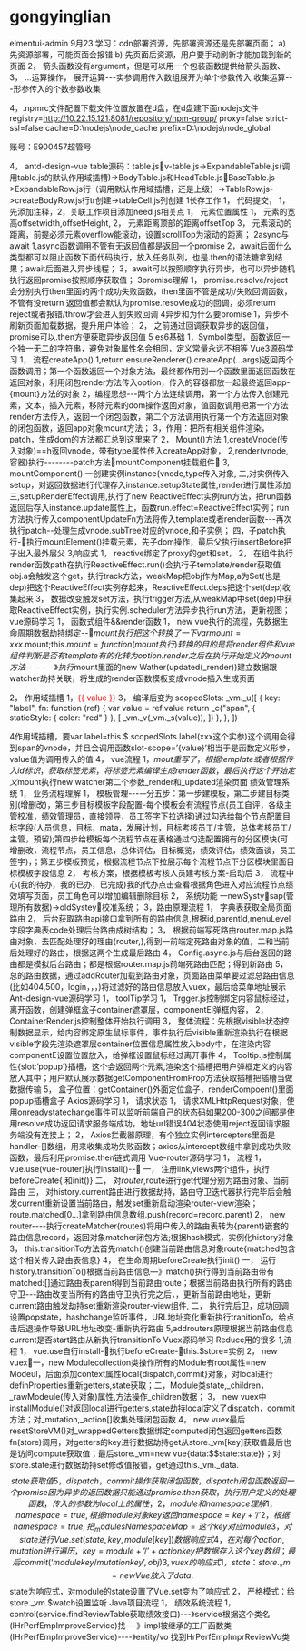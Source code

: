 # gongyinglian
elmentui-admin
9月23
	学习：cdn部署资源，先部署资源还是先部署页面；
a)	先资源部署，可能页面会报错
b)	先页面后资源，用户要手动刷新才能加载到新的页面
2，	箭头函数没有argument，但是可以用一个包装函数提供给箭头函数、
3，	…运算操作，
展开运算---实参调用传入数组展开为单个参数传入
收集运算---形参传入的个数参数收集



4，.npmrc文件配置下载文件位置放置在d盘，在d盘建下面nodejs文件
registry=http://10.22.15.121:8081/repository/npm-group/
proxy=false
strict-ssl=false
cache=D:\nodejs\node_cache
prefix=D:\nodejs\node_global

账号：E900457超管号

4，	antd-design-vue
table源码：table.jsv-table.js->ExpandableTable.js(调用table.js的默认作用域插槽)->BodyTable.js和HeadTable.jsBaseTable.js->ExpandableRow.js行（调用默认作用域插槽，还是上级）->TableRow.js->createBodyRow.js行tr创建->tableCell.js列创建
1长存工作
1，	代码提交，
1，先添加注释，2，关联工作项目添加need
js相关点
1，	元素位置属性
1，	元素的宽高offsetwidth,offsetHeight,
2，	元素距离顶部的距离offsetTop
3，	元素滚动的距离，前提必须元素overflow能滚动，设置scrollTop为滚动的距离；
2async与await
1,async函数调用不管有无返回值都是返回一个promise
2，await后面什么类型都可以阻止函数下面代码执行，放入任务队列，也是.then的语法糖拿到结果；await后面进入异步线程；
3，await可以按照顺序执行异步，也可以异步随机执行返回promise按照顺序获取值；
3promise理解
1，	promise.resolve/reject会分别执行then里面的两个成功失败函数，then里面不管是成功/失败回调函数，不管有没return 返回值都会默认为promise.resovle成功的回调，必须return reject或者报错/throw才会进入到失败回调
4异步和为什么要promise
1，异步不刷新页面加载数据，提升用户体验；
2，	之前通过回调获取异步的返回值，promise可以.then方便获取异步返回值
5 es6基础
1，Symbol类型，函数返回一个独一无二的字符串，避免对象属性名会相同，定义常量永远不相等
Vue3源码学习
1，	流程createApp()
1,return ensureRenderer().createApp(…args)返回两个函数调用；第一个函数返回一个对象方法，最终都作用到一个函数里面返回函数在返回对象，利用闭包render方法传入option，传入的容器都放一起最终返回app-{mount}方法的对象
2，编程思想---两个方法连续调用，第一个方法传入创建元素，文本，插入元素，移除元素的dom操作返回对象，值函数调用把第一个方法render方法传入，返回一个闭包函数，第二个方法调用执行第一个方法返回对象的闭包函数，返回app对象mount方法；
3，作用：把所有相关组件渲染，patch，生成dom的方法都汇总到这里来了
2，	Mount()方法
1,createVnode(传入对象)==h返回vnode，带有type属性传入createApp对象，
2,render(vnode,容器)执行--------patch方法mountComponent挂载组件
3, mountComponent() 
一创建实例instance{vnode,type传入对象,
二,对实例传入setup，对返回数据进行代理存入instance.setupState属性,render进行属性添加
三,setupRenderEffect调用,执行了new ReactiveEffect实例run方法，把run函数返回后存入instance.update属性上，函数run.effect=ReactiveEffect实例；run方法执行传入componentUpdateFn方法将传入template或者render函数---再次执行patch--处理生成vnode.subTree对应的vnode,和子实例；
四，子patch执行-执行mountElement()挂载元素，先子dom操作，最后父执行insertBefore把子出入最外层父
3,响应式
1，	reactive绑定了proxy的get和set，
2，	在组件执行render函数path在执行ReactiveEffect.run()会执行子template/render获取值obj.a会触发这个get，执行track方法，weakMap把obj作为Map,a为Set(也是dep)把这个ReactiveEffect实例存起来，ReactiveEffect.deps把这个set(dep)收集起来
3，	数据改变触发set方法，执行trigger方法,从weakMap中set(dep)中获取ReactiveEffect实例，执行实例.scheduler方法异步执行run方法，更新视图；
vue源码学习
1，	函数式组件&&render函数
1，	new vue执行的流程，先数据生命周期数据劫持绑定--$mount执行把这个转换了一下var mount=xxx.$mount;this.$mount=function(mount执行)转换的目的是将render组件和vue组件判断是否有template有的化转为option.render之后在执行开始定义的mount方法----》执行$mount里面的new Wather(updated(_render))建立数据跟watcher劫持关联，将生成的render函数模板变成vnode插入生成页面

2，	作用域插槽
1，<span slot="label" slot-scope="{ value }" style="color: red">{{ value }}</span>
3，	编译后变为
scopedSlots: _vm._u([
              {
                key: "label",
                fn: function (ref) {
                  var value = ref.value
                  return _c("span", { staticStyle: { color: "red" } }, [
                    _vm._v(_vm._s(value)),
                  ])
                },
              },
            ])

4作用域插槽，要var label=this.$ scopedSlots.label(xxx这个实参)这个调用会得到span的vnode，并且会调用函数slot-scope=’{value}’相当于是函数定义形参，value值为调用传入的值
4，	vue流程
1，$mout重写了，根据template或者根据传入id标识，获取标签元素，将标签元素编译生成render函数，最后执行这个开始定义$mount执行new watcher第二个参数_render和_updated渲染页面
绩效管理系统
1，	业务流程理解
1，	模板管理-----分五步：第一步建模板，第二步建目标类别(增删改)，第三步目标模板字段配置-每个模板会有流程节点(员工自评，各级主管校准，绩效管理员，直接领导，员工签字下拉选择)通过勾选给每个节点配置目标字段(人员信息，目标，mata，发展计划，目标考核员工/主管，总体考核员工/主管，预留);第四步给模板每个流程节点在表格通过勾选配置拥有的分区模块(可增删改，流程节点，员工信息，总体评估，目标概览，绩效评估，绩效面谈，员工签字)，；第五步模板预览，根据流程节点下拉展示每个流程节点下分区模块里面目标模板字段信息
2，	考核方案，根据模板考核人员建考核方案-启动后
3，	流程中心(我的待办，我的已办，已完成)我的代办点击查看根据角色进入对应流程节点绩效填写页面，员工角色可以增加编辑删除目标
2，	系统功能
一newSystysap(管理所有数据)->oldSystey校准系统；
3，路由原理流程
1，	字典表获取全局页面路由
2，	后台获取路由api接口拿到所有的路由信息,根据id,parentId,menuLevel字段字典表code处理后台路由成树结构；
3，	根据前端写死路由router.map.js路由对象，去匹配处理好的理由{router,},得到一前端定死路由对象的值，二和当前后处理好的路由，根据这两个生成最后路由
4，	Config.async.js与后台返回的路由都是模拟后台路由；都是根据router.map.js前端死路由匹配；得到新路由
5，	总的路由数据，通过addRouter加载到路由对象，页面路由菜单要过滤总路由信息(比如404,500，login，，，)将过滤好的路由信息放入vuex，最后给菜单地址展示
Ant-design-vue源码学习
1，	toolTip学习
1，	Trgger.js控制绑定内容鼠标经过，离开函数，创建弹框盒子container遮罩层，componentEl弹框内容，
2，	ContainerRender.js控制整体开始执行调用
3，	整体流程：先根据visible状态控制数据显示，给内容绑定原生鼠标事件，事件执行后visible重新渲染执行在根据visible字段先渲染遮罩层container位置信息属性放入body中，在渲染内容componentE设置位置放入，给弹框设置鼠标经过离开事件
4，	Tooltip.js控制属性{slot:’popup’}插槽，这个会返回两个元素,渲染这个插槽把用户弹框定义的内容放入其中；用户默认展示数据getComponentFromProp方法获取插槽把插槽当做数据传输
5，	盒子位置：getContainer()外面定位盒子，renderCompoent()里面popup插槽盒子
Axios源码学习
1，	请求状态
1，	请求XMLHttpRequest对象，使用onreadystatechange事件可以监听前端自己的状态码如果200-300之间都是使用resolve成功返回请求服务端成功，地址url错误404状态使用reject返回请求服务端没有连接上；
2，	Axios拦截器原理，有个独立实例interceptors里面是handler-[]数组，用来收集成功失败函数；axios从intercept数组中拿到成功失败函数，最后利用promise.then链式调用
Vue-router源码学习
1，	流程
1，	vue.use(vue-router)执行install()--
一，	注册link,views两个组件，执行beforeCreate{ 和init()}
二，	对$router,$route进行get代理分别为路由对象、当前路由
三，	对history.current路由进行数据劫持，路由守卫迭代器执行完毕后会触发current重新设置当前路由，触发set重新启动渲染router-view渲染；route.matched[0…]拿到路由信息数组.push(record=record.parent)
2，	new router----执行createMatcher(routes)将用户传入的路由表转为{parent}嵌套的路由信息record，返回对象matcher闭包方法;根据hash模式，实例化history对象
3，	this.transitionTo方法首先match()创建当前路由信息对象route{matched包含这个相关传入路由表信息}
4，	在生命周期beforeCreate执行init()
一，	运行history.transitionTo()根据当前路由信息—》match()执行得到当前路由带有matched:[]通过路由表parent得到当前路由route；根据当前路由执行所有的路由守卫---路由改变当所有的路由守卫执行完之后，，更新当前路由地址，更新current路由触发劫持set重新渲染router-view组件,
二，	执行完后卫，成功回调设置popstate，hashchange监听事件，URL地址变化重新执行tranitionTo，给点击后退操作导致URL地址改变-重新执行路由
     5,addrouters原理根据当前路由信息current是否start路由从新执行transitionTo
Vuex源码学习
Reduce用的很多
1,流程
1，	vue.use自行install-执行beforeCreate-this.$store=实例
2，	new vuex一，new Modulecollection类操作所有的Module有root属性=new Modeul，后面添加context属性local{dispatch,commit}对象，对local进行definProperties重新getters,state获取；二，Module类state,_children，_rawModeule(传入对象)属性,方法操作_children数据；
3，	new vuex中installModule()对返回local进行getters,state劫持local定义了dispatch，commit方法；对_mutation,_action[]收集处理闭包函数
4，	new vuex最后resetStoreVM()对_wrappedGetters数据绑定computed闭包返回getters函数fn(store)调用，对getters的key进行数据劫持get从store._vm[key]获取值最后也是访问compute获取值；最后store._vm=new vue{data:$$state:state}}；对store.state进行数据劫持set修改值报错，get通过this._vm._data.$$state获取值
5，	dispatch，commit操作获取闭包函数，dispatch闭包函数返回一个promise因为异步的返回数据只能通过promise.then获取，执行用户定义的处理函数，传入的参数为local上的属性，
2，	module和namespace理解
1，	namespace=true,根据module对象key返回namespace=key+’/’
2，	根据namespace=true,把_modulesNamespaceMap=这个key对应module
3，	对state进行Vue.set(state,key,module[key])数据响应式
4，	在对每个action,mutation进行遍历，key=module+’/’+actionkey把数据存入这个key数组；最后commit(‘modulekey/mutationkey’,obj)
3,vuex的响应式
1，	state：store._vm=new Vue放入了data.$$state为响应式，对module的state设置了Vue.set变为了响应式
2，	严格模式：给store._vm.$watch设置监听
Java项目流程
1，	绩效系统流程
1，control(service.findReviewTable获取绩效接口)---》service根据这个类名(IHrPerfEmpImproveService)找---》impl被继承的工厂函数类(IHrPerfEmpImproveService)----》entity/vo  找到HrPerfEmpImprReviewVo类
